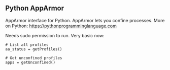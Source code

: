 
## Python AppArmor

AppArmor interface for Python. AppArmor lets you confine processes.
More on Python: https://pythonprogramminglanguage.com

Needs sudo permission to run.
Very basic now:

    # List all profiles                                                                                                                                                    aa_status = getProfiles()

    # Get unconfined profiles                                                                                                                                              apps = getUnconfined()


